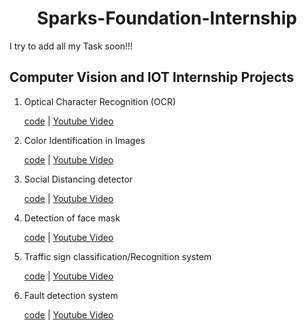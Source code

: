 <h1 align=center>Sparks-Foundation-Internship</h1>

I try to add all my Task soon!!!


<h2> Computer Vision and IOT Internship Projects </h2>
<ol>
  <li> Optical Character Recognition (OCR) </li>
  <p><a href="https://github.com/Crazy2code15/Sparks-Foundation-Internship-Projects/blob/main/Task-1%20Optical%20Character%20Recognition%20(OCR)/Task-1%20OCR%20(TSF).ipynb">code</a>   | <a href="https://www.youtube.com/watch?v=v0i39CbUfJY" rel="nofollow">Youtube Video</a></p>
  
  <li> Color Identification in Images </li>
  <p><a href="https://github.com/Crazy2code15/Sparks-Foundation-Internship-Projects/blob/main/Task-2%20Color%20Identification%20in%20Images/Task-2%20Color-identification-in-images.ipynb">code</a>   | <a href="https://www.youtube.com/watch?v=yotCzvk_1U0&t=3s" rel="nofollow">Youtube Video</a></p>
  
  <li> Social Distancing detector </li>
  <p><a href="">code</a>   | <a href="" rel="nofollow">Youtube Video</a></p>
  
  <li> Detection of face mask </li>
  <p><a href="">code</a>   | <a href="" rel="nofollow">Youtube Video</a></p>
  
  <li> Traffic sign classification/Recognition system </li>
  <p><a href="">code</a>   | <a href="" rel="nofollow">Youtube Video</a></p>
  
  <li> Fault detection system </li>
  <p><a href="https://github.com/Crazy2code15/Sparks-Foundation-Internship-Projects/blob/main/Task-6%20Fault%20Detection/Task-%206%20Fault%20Detection.ipynb">code</a>   | <a href="https://www.youtube.com/watch?v=qewYBaUVTsE&t=41s" rel="nofollow">Youtube Video</a></p>
  
  
  </ol>
